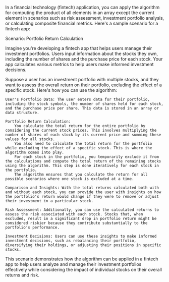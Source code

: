 In a financial technology (fintech) application, you can apply the algorithm for computing the product of all elements in an array except the current element in scenarios such as risk assessment, investment portfolio analysis, or calculating composite financial metrics. Here's a sample scenario for a fintech app:

Scenario: Portfolio Return Calculation

Imagine you're developing a fintech app that helps users manage their investment portfolios. Users input information about the stocks they own, including the number of shares and the purchase price for each stock. Your app calculates various metrics to help users make informed investment decisions.

Suppose a user has an investment portfolio with multiple stocks, and they want to assess the overall return on their portfolio, excluding the effect of a specific stock. Here's how you can use the algorithm:

    User's Portfolio Data: The user enters data for their portfolio, including the stock symbols, the number of shares held for each stock, and the purchase price per share. This data is stored in an array or data structure.

    Portfolio Return Calculation:
        You calculate the total return for the entire portfolio by considering the current stock prices. This involves multiplying the number of shares of each stock by its current price and summing these values for all stocks.
        You also need to calculate the total return for the portfolio while excluding the effect of a specific stock. This is where the algorithm comes into play.
        For each stock in the portfolio, you temporarily exclude it from the calculations and compute the total return of the remaining stocks using the algorithm. This step is done iteratively for each stock in the portfolio.
        The algorithm ensures that you calculate the return for all possible scenarios where one stock is excluded at a time.

    Comparison and Insights: With the total returns calculated both with and without each stock, you can provide the user with insights on how the portfolio's return would change if they were to remove or adjust their investment in a particular stock.

    Risk Assessment: Additionally, you can use the calculated returns to assess the risk associated with each stock. Stocks that, when excluded, result in a significant drop in portfolio return might be considered riskier because they contribute substantially to the portfolio's performance.

    Investment Decisions: Users can use these insights to make informed investment decisions, such as rebalancing their portfolio, diversifying their holdings, or adjusting their positions in specific stocks.

This scenario demonstrates how the algorithm can be applied in a fintech app to help users analyze and manage their investment portfolios effectively while considering the impact of individual stocks on their overall returns and risk.